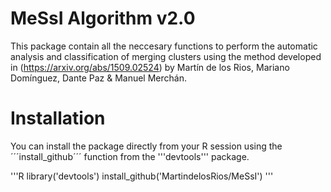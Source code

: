 # MeSsI Algorithm v2.0

This package contain all the neccesary functions to perform the automatic analysis and classification of merging clusters using the method developed in (https://arxiv.org/abs/1509.02524) by Martín de los Rios, Mariano Domínguez, Dante Paz & Manuel Merchán.

# Installation

You can install the package directly from your R session using the ´´´install_github´´´ function from the '''devtools''' package.

'''R
library('devtools')
install_github('MartindelosRios/MeSsI')
'''
